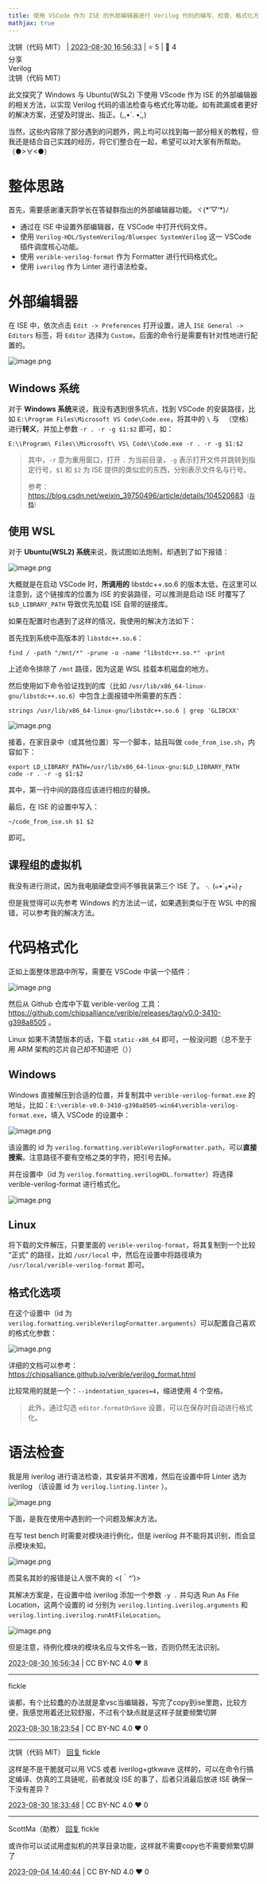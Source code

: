 ```yaml
---
title: 使用 VSCode 作为 ISE 的外部编辑器进行 Verilog 代码的编写、检查、格式化方法探究
mathjax: true
---
```

<div class="post-info">
<span>沈锎（代码 MIT）</span>
|
<abbr title="2023-08-30T16:56:33.989287+08:00"><time datetime="2023-08-30T16:56:33.989287+08:00">2023-08-30 16:56:33</time></abbr>
|
<span>⭐️ 5</span>
|
<span>💬️ 4</span>
<br>
<div><div class="post-tag">分享</div><div class="post-tag">Verilog</div></div>
</div>

<div id="reply-3404" class="reply reply-l0">
<div class="reply-header">
<span>沈锎（代码 MIT）</span>
</div>
<div class="reply-text">

此文探究了 Windows 与 Ubuntu(WSL2) 下使用 VScode 作为 ISE 的外部编辑器的相关方法，以实现 Verilog 代码的语法检查与格式化等功能。如有疏漏或者更好的解决方案，还望及时提出、指正。(,,•́ . •̀,,)

当然，这些内容除了部分遇到的问题外，网上均可以找到每一部分相关的教程，但我还是结合自己实践的经历，将它们整合在一起，希望可以对大家有所帮助。（●>∀<●）

# 整体思路

首先，需要感谢潘天蔚学长在答疑群指出的外部编辑器功能。ヾ(\*′▽‘\*)ﾉ

- 通过在 ISE 中设置外部编辑器，在 VSCode 中打开代码文件。
- 使用 `Verilog-HDL/SystemVerilog/Bluespec SystemVerilog` 这一 VSCode 插件调度核心功能。
- 使用 `verible-verilog-format` 作为 Formatter 进行代码格式化。
- 使用 `iverilog` 作为 Linter 进行语法检查。

# 外部编辑器

在 ISE 中，依次点击 `Edit -> Preferences` 打开设置，进入 `ISE General -> Editors` 标签，将 `Editor` 选择为 `Custom`，后面的命令行是需要有针对性地进行配置的。

![image.png](/images/co-discussions/886/image--1.png)

## Windows 系统

对于 **Windows 系统**来说，我没有遇到很多坑点，找到 VSCode 的安装路径，比如 `E:\Program Files\Microsoft VS Code\Code.exe`，将其中的 `\` 与 ` `（空格）进行**转义**，并加上参数 `-r . -r -g $1:$2` 即可，如：

```
E:\\Program\ Files\\Microsoft\ VS\ Code\\Code.exe -r . -r -g $1:$2
```

> 其中，`-r` 意为重用窗口，打开 `.` 为当前目录，`-g` 表示打开文件并跳转到指定行号，`$1` 和 `$2` 为 ISE 提供的类似宏的东西，分别表示文件名与行号。
> 
> 参考：https://blog.csdn.net/weixin_39750496/article/details/104520683<small>（[存档](http://archive.today/7dRGo)）</small>

## 使用 WSL

对于 **Ubuntu(WSL2) 系统**来说，我试图如法炮制，却遇到了如下报错：

![image.png](/images/co-discussions/886/image--2.png)

大概就是在启动 VSCode 时，**所调用的** libstdc++.so.6 的版本太低，在这里可以注意到，这个链接库的位置为 ISE 的安装路径，可以推测是启动 ISE 时覆写了 `$LD_LIBRARY_PATH` 导致优先加载 ISE 自带的链接库。

如果在配置时也遇到了这样的情况，我使用的解决方法如下：

首先找到系统中高版本的 `libstdc++.so.6`：

```shell
find / -path "/mnt/*" -prune -o -name "libstdc++.so.*" -print
```

上述命令排除了 `/mnt` 路径，因为这是 WSL 挂载本机磁盘的地方。

然后使用如下命令验证找到的库（比如 `/usr/lib/x86_64-linux-gnu/libstdc++.so.6`）中包含上面报错中所需要的东西：

```shell
strings /usr/lib/x86_64-linux-gnu/libstdc++.so.6 | grep 'GLIBCXX'
```

![image.png](/images/co-discussions/886/image--3.png)

接着，在家目录中（或其他位置）写一个脚本，姑且叫做 `code_from_ise.sh`，内容如下：

```shell
export LD_LIBRARY_PATH=/usr/lib/x86_64-linux-gnu:$LD_LIBRARY_PATH
code -r . -r -g $1:$2
```

其中，第一行中间的路径应该进行相应的替换。

最后，在 ISE 的设置中写入：

```
~/code_from_ise.sh $1 $2
```

即可。

## 课程组的虚拟机

我没有进行测试，因为我电脑硬盘空间不够我装第三个 ISE 了。 ╮(๑•́ ₃•̀๑)╭

但是我觉得可以先参考 Windows 的方法试一试，如果遇到类似于在 WSL 中的报错，可以参考我的解决方法。

# 代码格式化

正如上面整体思路中所写，需要在 VSCode 中装一个插件：

![image.png](/images/co-discussions/886/image--4.png)

然后从 Github 仓库中下载 verible-verilog 工具：https://github.com/chipsalliance/verible/releases/tag/v0.0-3410-g398a8505 。

Linux 如果不清楚版本的话，下载 `static-x86_64` 即可，一般没问题（总不至于用 ARM 架构的芯片自己却不知道吧（））


## Windows

Windows 直接解压到合适的位置，并复制其中 `verible-verilog-format.exe` 的地址，比如：`E:\verible-v0.0-3410-g398a8505-win64\verible-verilog-format.exe`，填入 VSCode 的设置中：

![image.png](/images/co-discussions/886/image--5.png)

该设置的 id 为 `verilog.formatting.veribleVerilogFormatter.path`，可以**直接搜索**。注意路径不要有空格之类的字符，把引号去掉。

并在设置中（id 为 `verilog.formatting.verilogHDL.formatter`）将选择 verible-verilog-format 进行格式化。

![image.png](/images/co-discussions/886/image--6.png)


## Linux

将下载的文件解压，只要里面的 `verible-verilog-format`，将其复制到一个比较 “正式” 的路径，比如 `/usr/local` 中，然后在设置中将路径填为 `/usr/local/verible-verilog-format` 即可。

## 格式化选项

在这个设置中（id 为 `verilog.formatting.veribleVerilogFormatter.arguments`）可以配置自己喜欢的格式化参数：

![image.png](/images/co-discussions/886/image--7.png)

详细的文档可以参考：https://chipsalliance.github.io/verible/verilog_format.html

比较常用的就是一个：`--indentation_spaces=4`，缩进使用 4 个空格。

> 此外，通过勾选 `editor.formatOnSave` 设置，可以在保存时自动进行格式化。


# 语法检查

我是用 iverilog 进行语法检查，其安装并不困难，然后在设置中将 Linter 选为 iverilog （该设置 id 为 `verilog.linting.linter` ）。

![image.png](/images/co-discussions/886/image--8.png)

下面，是我在使用中遇到的一个问题及解决方法。

在写 test bench 时需要对模块进行例化，但是 iverilog 并不能将其识别，而会显示模块未知。

![image.png](/images/co-discussions/886/image--9.png)

而莫名其妙的报错是让人很不爽的  <(｀^′)>

其解决方案是，在设置中给 iverilog 添加一个参数 `-y .` 并勾选 Run As File Location，这两个设置的 id 分别为 `verilog.linting.iverilog.arguments` 和 `verilog.linting.iverilog.runAtFileLocation`。

![image.png](/images/co-discussions/886/image--10.png)

但是注意，待例化模块的模块名应与文件名一致，否则仍然无法识别。


</div>
<div class="reply-footer">
<abbr title="2023-08-30T16:56:34.011902+08:00"><time datetime="2023-08-30T16:56:34.011902+08:00">2023-08-30 16:56:34</time></abbr>
|
<span>CC BY-NC 4.0</span>
<span class="reply-vote">❤️ 8</span>
</div>
</div>
<hr class="reply-separator">
<div id="reply-3405" class="reply reply-l0">
<div class="reply-header">
<span>fickle</span>
</div>
<div class="reply-text">

诶都，有个比较蠢的办法就是拿vsc当编辑器，写完了copy到ise里跑，比较方便，我感觉用着还比较舒服，不过有个缺点就是这样子就要频繁切屏

</div>
<div class="reply-footer">
<abbr title="2023-08-30T18:23:54.559025+08:00"><time datetime="2023-08-30T18:23:54.559025+08:00">2023-08-30 18:23:54</time></abbr>
|
<span>CC BY-NC 4.0</span>
<span class="reply-vote">❤️ 0</span>
</div>
</div>
<hr class="reply-separator">
<div id="reply-3406" class="reply reply-l1">
<div class="reply-header">
<span>沈锎（代码 MIT） <a href="#reply-3405">回复</a> fickle</span>
</div>
<div class="reply-text">

这样是不是干脆就可以用 VCS 或者 iverilog+gtkwave 这样的，可以在命令行搞定编译、仿真的工具链呢，前者就没 ISE 的事了，后者只消最后放进 ISE 确保一下没有差异？

</div>
<div class="reply-footer">
<abbr title="2023-08-30T18:33:48.77054+08:00"><time datetime="2023-08-30T18:33:48.77054+08:00">2023-08-30 18:33:48</time></abbr>
|
<span>CC BY-NC 4.0</span>
<span class="reply-vote">❤️ 0</span>
</div>
</div>
<hr class="reply-separator">
<div id="reply-3442" class="reply reply-l1">
<div class="reply-header">
<span>ScottMa（助教） <a href="#reply-3405">回复</a> fickle</span>
</div>
<div class="reply-text">

或许你可以试试用虚拟机的共享目录功能，这样就不需要copy也不需要频繁切屏了

</div>
<div class="reply-footer">
<abbr title="2023-09-04T14:40:44.637218+08:00"><time datetime="2023-09-04T14:40:44.637218+08:00">2023-09-04 14:40:44</time></abbr>
|
<span>CC BY-ND 4.0</span>
<span class="reply-vote">❤️ 0</span>
</div>
</div>